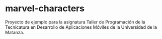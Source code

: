# marvel-characters

Proyecto de ejemplo para la asignatura Taller de Programación de la Tecnicatura en Desarrollo de Aplicaciones Móviles de la Universidad de la Matanza.
